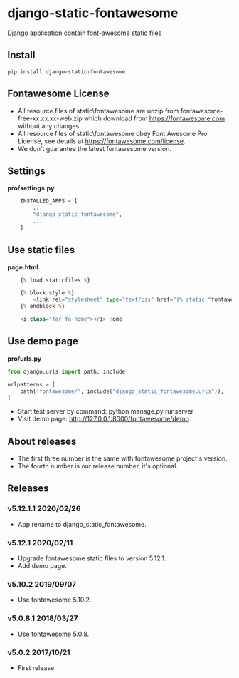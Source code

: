 # django-static-fontawesome

Django application contain font-awesome static files

## Install

    pip install django-static-fontawesome

## Fontawesome License

- All resource files of static\fontawesome are unzip from fontawesome-free-xx.xx.xx-web.zip which download from https://fontawesome.com without any changes.
- All resource files of static\fontawesome obey Font Awesome Pro License, see details at https://fontawesome.com/license.
- We don't guarantee the latest fontawesome version.

## Settings

**pro/settings.py**

```python
    INSTALLED_APPS = [
        ...
        "django_static_fontawesome",
        ...
    ]
```

## Use static files

**page.html**

```python
    {% load staticfiles %}

    {% block style %}
        <link rel="stylesheet" type="text/css" href="{% static "fontawesome/css/all.min.css" %}" />
    {% endblock %}

    <i class="far fa-home"></i> Home
```

## Use demo page

**pro/urls.py**

```python
from django.urls import path, include

urlpatterns = [
    path('fontawesome/', include("django_static_fontawesome.urls")),
]
```

- Start test server by command: python manage.py runserver
- Visit demo page: http://127.0.0.1:8000/fontawesome/demo.

## About releases

- The first three number is the same with fontawesome project's version.
- The fourth number is our release number, it's optional.

## Releases


### v5.12.1.1 2020/02/26

- App rename to django_static_fontawesome.

### v5.12.1 2020/02/11

- Upgrade fontawesome static files to version 5.12.1.
- Add demo page.

### v5.10.2 2019/09/07

- Use fontawesome 5.10.2.

### v5.0.8.1 2018/03/27

- Use fontawesome 5.0.8.

### v5.0.2 2017/10/21

- First release.
